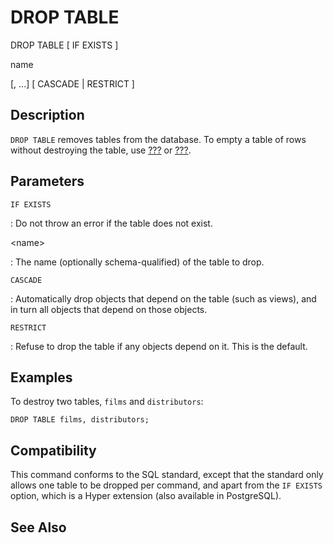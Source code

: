 # DROP TABLE

DROP TABLE \[ IF EXISTS \]

name

\[, \...\] \[ CASCADE \| RESTRICT \]

## Description

`DROP TABLE` removes tables from the database. To empty a table of rows
without destroying the table, use [???](#sql-delete) or
[???](#sql-truncate).

## Parameters

`IF EXISTS`

:   Do not throw an error if the table does not exist.

\<name\>

:   The name (optionally schema-qualified) of the table to drop.

`CASCADE`

:   Automatically drop objects that depend on the table (such as views),
    and in turn all objects that depend on those objects.

`RESTRICT`

:   Refuse to drop the table if any objects depend on it. This is the
    default.

## Examples

To destroy two tables, `films` and `distributors`:

    DROP TABLE films, distributors;

## Compatibility

This command conforms to the SQL standard, except that the standard only
allows one table to be dropped per command, and apart from the
`IF EXISTS` option, which is a Hyper extension (also available in
PostgreSQL).

## See Also
